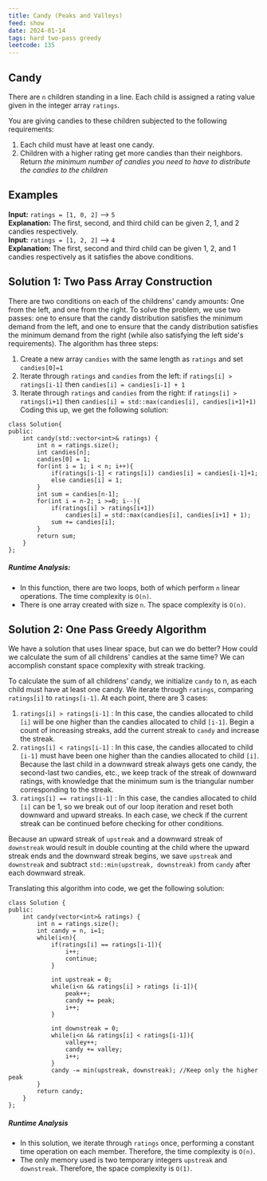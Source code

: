 ```yaml
---
title: Candy (Peaks and Valleys)
feed: show
date: 2024-01-14
tags: hard two-pass greedy
leetcode: 135
---
```

## Candy

There are `n` children standing in a line. Each child is assigned a rating value given in the integer array `ratings`.

You are giving candies to these children subjected to the following requirements:
1. Each child must have at least one candy.
2. Children with a higher rating get more candies than their neighbors.
Return *the minimum number of candies you need to have to distribute the candies to the children*

## Examples

**Input:** `ratings = [1, 0, 2]` --> `5` <br>
**Explanation:** The first, second, and third child can be given 2, 1, and 2 candies respectively. <br>
**Input:** `ratings = [1, 2, 2]` --> `4` <br>
**Explanation:** The first, second and third child can be given 1, 2, and 1 candies respectively as it satisfies the above conditions.

## Solution 1: Two Pass Array Construction
There are two conditions on each of the childrens' candy amounts: One from the left, and one from the right. To solve the problem, we use two passes: one to ensure that the candy distribution satisfies the minimum demand from the left, and one to ensure that the candy distribution satisfies the minimum demand from the right (while also satisfying the left side's requirements). The algorithm has three steps:
1. Create a new array `candies` with the same length as `ratings` and set `candies[0]=1`
2. Iterate through `ratings` and `candies` from the left: if `ratings[i] > ratings[i-1]` then `candies[i] = candies[i-1] + 1`
3. Iterate through `ratings` and `candies` from the right: if `ratings[i] > ratings[i+1]` then `candies[i] = std::max(candies[i], candies[i+1]+1)`
Coding this up, we get the following solution:
```
class Solution{
public:
	int candy(std::vector<int>& ratings) {
        int n = ratings.size();
        int candies[n];
        candies[0] = 1;
	    for(int i = 1; i < n; i++){
		    if(ratings[i-1] < ratings[i]) candies[i] = candies[i-1]+1;
		    else candies[i] = 1;
	    }
	    int sum = candies[n-1];
	    for(int i = n-2; i >=0; i--){
		    if(ratings[i] > ratings[i+1]) 
			    candies[i] = std::max(candies[i], candies[i+1] + 1);
			sum += candies[i];
	    }
	    return sum;
    }
};
```

##### Runtime Analysis:
- In this function, there are two loops, both of which perform `n` linear operations. The time complexity is `O(n)`.
- There is one array created with size `n`. The space complexity is `O(n)`. 

## Solution 2: One Pass Greedy Algorithm

We have a solution that uses linear space, but can we do better? How could we calculate the sum of all childrens' candies at the same time? We can accomplish constant space complexity with streak tracking.

To calculate the sum of all childrens' candy, we initialize `candy` to n, as each child must have at least one candy. We iterate through `ratings`, comparing `ratings[i]` to `ratings[i-1]`. At each point, there are 3 cases:
1. `ratings[i] > ratings[i-1]` : In this case, the candies allocated to child `[i]` will be one higher than the candies allocated to child `[i-1]`. Begin a count of increasing streaks, add the current streak to `candy` and increase the streak.
2. `ratings[i] < ratings[i-1]` : In this case, the candies allocated to child `[i-1]` must have been one higher than the candies allocated to child `[i]`. Because the last child in a downward streak always gets one candy, the second-last two candies, etc., we keep track of the streak of downward ratings, with knowledge that the minimum sum is the triangular number corresponding to the streak. 
3. `ratings[i] == ratings[i-1]` : In this case, the candies allocated to child `[i]` can be 1, so we break out of our loop iteration and reset both downward and upward streaks.
In each case, we check if the current streak can be continued before checking for other conditions. 

Because an upward streak of `upstreak` and a downward streak of `downstreak` would result in double counting at the child where the upward streak ends and the downward streak begins, we save `upstreak` and `downstreak` and subtract `std::min(upstreak, downstreak)` from `candy` after each downward streak.

Translating this algorithm into code, we get the following solution:
```
class Solution {
public:
    int candy(vector<int>& ratings) {
		int n = ratings.size();
		int candy = n, i=1;
		while(i<n){
			if(ratings[i] == ratings[i-1]){
				i++;
				continue;
			}

			int upstreak = 0;
			while(i<n && ratings[i] > ratings [i-1]){
				peak++;
				candy += peak;
				i++;
			}

			int downstreak = 0;
			while(i<n && ratings[i] < ratings[i-1]){
				valley++;
				candy += valley;
				i++;
			}
			candy -= min(upstreak, downstreak); //Keep only the higher peak
		}
		return candy;
	}
};

```

##### Runtime Analysis
- In this solution, we iterate through `ratings` once, performing a constant time operation on each member. Therefore, the time complexity is `O(n)`.
- The only memory used is two temporary integers `upstreak` and `downstreak`. Therefore, the space complexity is `O(1)`.